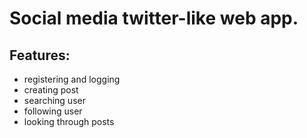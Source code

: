 # Social media twitter-like web app.

## Features:
- registering and logging
- creating post
- searching user
- following user
- looking through posts
